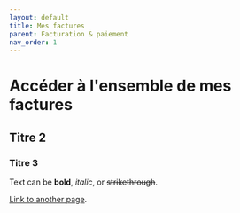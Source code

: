 ```yaml
---
layout: default
title: Mes factures
parent: Facturation & paiement
nav_order: 1
---
```


# Accéder à l'ensemble de mes factures

## Titre 2

### Titre 3


Text can be **bold**, _italic_, or ~~strikethrough~~.

[Link to another page](another-page).